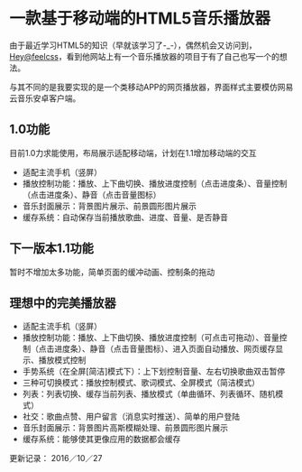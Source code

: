 # 一款基于移动端的HTML5音乐播放器
由于最近学习HTML5的知识（早就该学习了-_-），偶然机会又访问到，[Hey@feelcss](http://www.feelcss.com/)，看到他网站上有一个音乐播放器的项目于有了自己也写一个的想法。

与其不同的是我要实现的是一个类移动APP的网页播放器，界面样式主要模仿网易云音乐安卓客户端。

## 1.0功能
目前1.0力求能使用，布局展示适配移动端，计划在1.1增加移动端的交互

- 适配主流手机（竖屏）
- 播放控制功能：播放、上下曲切换、播放进度控制（点击进度条）、音量控制（点击进度条）、静音（点击音量图标）
- 音乐封面展示：背景图片展示、前景圆形图片展示
- 缓存系统：自动保存当前播放歌曲、进度、音量、是否静音

## 下一版本1.1功能
暂时不增加太多功能，简单页面的缓冲动画、控制条的拖动


## 理想中的完美播放器
- 适配主流手机（竖屏）
- 播放控制功能：播放、上下曲切换、播放进度控制（可点击可拖动）、音量控制（点击进度条）、静音（点击音量图标）、进入页面自动播放、网页缓存显示、播放模式控制
- 手势系统（在全屏[简洁]模式下）：上下划控制音量、左右切换歌曲双击暂停
- 三种可切换模式：播放控制模式、歌词模式、全屏模式（简洁模式）
- 列表：列表切换、缓存当前列表、播放模式（单曲循环、列表循环、随机模式）
- 社交：歌曲点赞、用户留言（消息实时推送）、简单的用户登陆
- 音乐封面展示：背景图片高斯模糊处理、前景圆形图片展示
- 缓存系统：能够使其更像应用的数据都会缓存

更新记录：
2016／10／27


